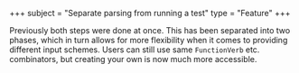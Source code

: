 +++
subject = "Separate parsing from running a test"
type = "Feature"
+++

Previously both steps were done at once. This has been separated into two
phases, which in turn allows for more flexibility when it comes to providing
different input schemes. Users can still use same `FunctionVerb` etc.
combinators, but creating your own is now much more accessible.
